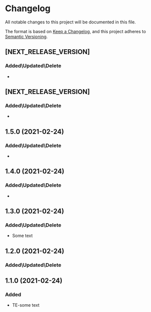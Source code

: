 # Changelog
All notable changes to this project will be documented in this file.
 
The format is based on [Keep a Changelog](https://keepachangelog.com/en/1.0.0/),
and this project adheres to [Semantic Versioning](https://semver.org/spec/v2.0.0.html).

## [NEXT_RELEASE_VERSION]
### Added\Updated\Delete 
- 

## [NEXT_RELEASE_VERSION]
### Added\Updated\Delete 
- 

## 1.5.0 (2021-02-24)
### Added\Updated\Delete 
- 

## 1.4.0 (2021-02-24)
### Added\Updated\Delete 
- 

## 1.3.0 (2021-02-24)
### Added\Updated\Delete 
- Some text

## 1.2.0 (2021-02-24)
### Added\Updated\Delete 

## 1.1.0 (2021-02-24)
### Added
- TE-some text